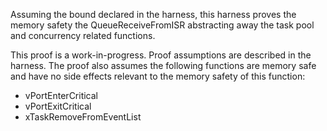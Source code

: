 Assuming the bound declared in the harness, this harness proves the memory
safety the QueueReceiveFromISR abstracting away the task pool and concurrency
related functions.

This proof is a work-in-progress. Proof assumptions are described in the
harness. The proof also assumes the following functions are memory safe and have
no side effects relevant to the memory safety of this function:

-   vPortEnterCritical
-   vPortExitCritical
-   xTaskRemoveFromEventList
